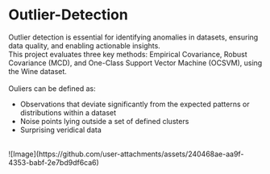 # Outlier-Detection

Outlier detection is essential for identifying anomalies in datasets, ensuring data quality, and enabling actionable insights. <br>
This project evaluates three key methods: Empirical Covariance, Robust Covariance (MCD), and One-Class Support Vector Machine (OCSVM), using the Wine dataset.<br>
<br>
Ouliers can be defined as:<br>
* Observations that deviate significantly from the expected patterns or distributions within a dataset<br>
* Noise points lying outside a set of defined clusters<br>
* Surprising veridical data<br>
<br>
![Image](https://github.com/user-attachments/assets/240468ae-aa9f-4353-babf-2e7bd9df6ca6)
<br>




